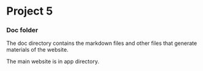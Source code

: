 # Project 5

### Doc folder

The doc directory contains the markdown files and other files that generate materials of the website.

The main website is in app directory.

